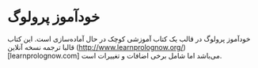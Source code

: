 خودآموز پرولوگ
==============

خودآموز پرولوگ در قالب یک کتاب آموزشی کوچک در حال آماده‌سازی است. این کتاب قالبا ترجمه نسخه آنلاین (http://www.learnprolognow.org/)[learnprolognow.com] ‌می‌باشد اما شامل برخی اضافات و تغییرات است.
